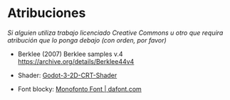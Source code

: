 # Atribuciones

*Si alguien utiliza trabajo licenciado Creative Commons u otro que requira atribución que lo ponga debajo (con orden, por favor)*

* Berklee (2007) Berklee samples v.4 https://archive.org/details/Berklee44v4

* Shader:  [Godot-3-2D-CRT-Shader](https://github.com/hiulit/Godot-3-2D-CRT-Shader)

* Font blocky: [Monofonto Font | dafont.com](https://www.dafont.com/monofonto.font?text=Google+Twitter+Instagram+Facebook+Vine+Store+Reddit+Music+AirDroid&psize=xs)


